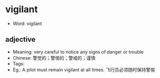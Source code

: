 # vigilant

- Word: vigilant

## adjective

- Meaning: very careful to notice any signs of danger or trouble
- Chinese: 警觉的；警惕的；警戒的；谨慎
- Tags: 
- Eg.: A pilot must remain vigilant at all times. 飞行员必须随时保持警惕

